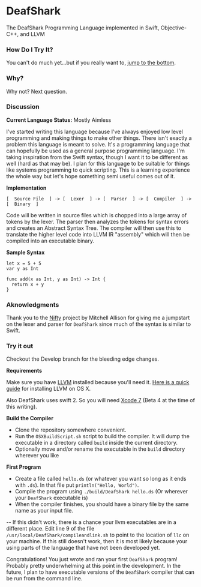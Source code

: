 # DeafShark
The DeafShark Programming Language implemented in Swift, Objective-C++, and LLVM

### How Do I Try It?
You can't do much yet...but if you really want to, [jump to the bottom](https://github.com/SlayterDev/DeafShark#try-it-out).

### Why?
Why not? Next question.

### Discussion
**Current Language Status:** Mostly Aimless

I've started writing this language because I've always enjoyed low level programming and making things to make other things.
There isn't exactly a problem this language is meant to solve. It's a programming language that can hopefully be used as a general
purpose programming language. I'm taking inspiration from the Swift syntax, though I want it to be different as well (hard as that
may be). I plan for this language to be suitable for things like systems programming to quick scripting. This is a learning
experience the whole way but let's hope something semi useful comes out of it.

**Implementation**

    [  Source File  ] -> [  Lexer  ] -> [  Parser  ] -> [  Compiler  ] -> [  Binary  ]

Code will be written in source files which is chopped into a large array of tokens by the lexer. The parser then analyzes the tokens
for syntax errors and creates an Abstract Syntax Tree. The compiler will then use this to translate the higher level code into 
LLVM IR "assembly" which will then be compiled into an executable binary.

**Sample Syntax**

    let x = 5 + 5
    var y as Int
    
    func add(x as Int, y as Int) -> Int {
      return x + y
    }

### Aknowledgments
Thank you to the [Nifty](https://github.com/mitchellallison/nifty) project by Mitchell Allison for giving me a jumpstart on
the lexer and parser for `DeafShark` since much of the syntax is similar to Swift.

### Try it out
Checkout the Develop branch for the bleeding edge changes.

**Requirements**

Make sure you have [LLVM](http://llvm.org) installed because you'll need it. [Here is a quick guide](https://github.com/SlayterDev/DeafShark/wiki/Install-LLVM) for installing LLVM on OS X.

Also DeafShark uses swift 2. So you will need [Xcode 7](https://developer.apple.com/xcode/downloads/) (Beta 4 at the time of this writing).

**Build the Compiler**

* Clone the repository somewhere convenient. 
* Run the `OSXBuildScript.sh` script to build the compiler. It will dump the executable in a directory called `build` inside the current directory.
* Optionally move and/or rename the executable in the `build` directory wherever you like

**First Program**

* Create a file called `hello.ds` (or whatever you want so long as it ends with `.ds`). In that file put `println("Hello, World")`.
* Compile the program using `./build/DeafShark hello.ds` (Or wherever your `DeafShark` executable is)
* When the compiler finishes, you should have a binary file by the same name as your input file. 

-- If this didn't work, there is a chance your llvm executables are in a different place. Edit line 9 of the file `/usr/local/DeafShark/compileandlink.sh` to point to the location of `llc` on your machine. If this still doesn't work, then it is most likely because your using parts of the language that have not been developed yet.

Congratulations! You just wrote and ran your first `DeafShark` program! Probably pretty underwhelming at this point in the development. In the future, I plan to have executable versions of the `DeafShark` compiler that can be run from the command line.
